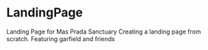 # LandingPage
Landing Page for Mas Prada Sanctuary
Creating a landing page from scratch. Featuring garfield and friends 